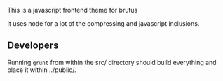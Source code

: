 This is a javascript frontend theme for brutus

It uses node for a lot of the compressing and javascript inclusions.

## Developers

Running `grunt` from within the src/ directory should build everything
and place it within ../public/.
